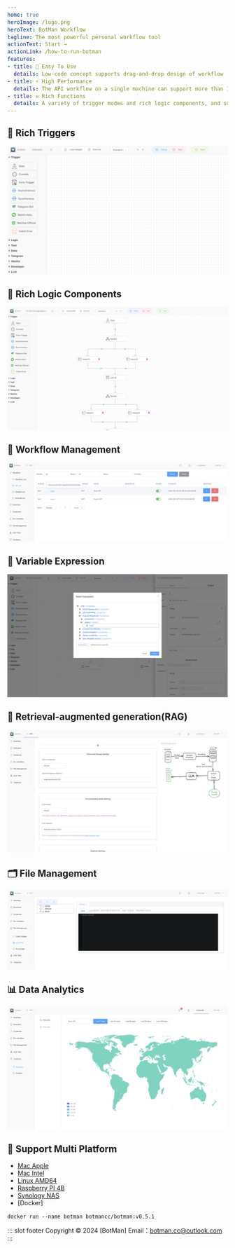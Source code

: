 ```yaml
---
home: true
heroImage: /logo.png
heroText: BotMan Workflow
tagline: The most powerful personal workflow tool
actionText: Start →
actionLink: /how-to-run-botman
features:
- title: 🤖 Easy To Use
  details: Low-code concept supports drag-and-drop design of workflow
- title: ⚡ High Performance
  details: The API workflow on a single machine can support more than 1,500 QPS
- title: ⚒️ Rich Functions
  details: A variety of trigger modes and rich logic components, and supports flexible expansion of various common programming languages
---
```



## 🌟 Rich Triggers
![](/rich-trigger.png)

## 🌟 Rich Logic Components
![](/logic.png)

## 🌟 Workflow Management
![](/workflow-management.png)

## 🌟 Variable Expression
![](/variable-expression.png)

## 🌟 Retrieval-augmented generation(RAG)
![](/local_knowledge.png)

## 🗂️ File Management
![](/file-management.png)

## 📊 Data Analytics
![](/data-analysis-worldmap.png)

## 🌟 Support Multi Platform
- [Mac Apple](https://botman-download-hk.oss-cn-hongkong.aliyuncs.com/botman-standalone-darwin-arm64-v0.5.1.tar.gz)
- [Mac Intel](https://botman-download-hk.oss-cn-hongkong.aliyuncs.com/botman-standalone-darwin-amd64-v0.5.1.tar.gz)
- [Linux AMD64](https://botman-download-hk.oss-cn-hongkong.aliyuncs.com/botman-standalone-linux-amd64-v0.5.1.tar.gz)
- [Raspberry PI 4B](https://botman-download-hk.oss-cn-hongkong.aliyuncs.com/botman-standalone-linux-arm-v0.5.1.tar.gz)
- [Synology NAS](https://botman-download-hk.oss-cn-hongkong.aliyuncs.com/botman-standalone-linux-arm-v0.5.1.tar.gz)
- [Docker]
```
docker run --name botman botmancc/botman:v0.5.1

```

::: slot footer
Copyright © 2024 [BotMan] Email：botman.cc@outlook.com
:::